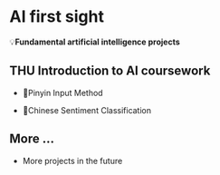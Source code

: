 # AI first sight

💡**Fundamental artificial intelligence projects**

## THU Introduction to AI coursework

- 🧩Pinyin Input Method

- 🧩Chinese Sentiment Classification

## More ...

- More projects in the future
